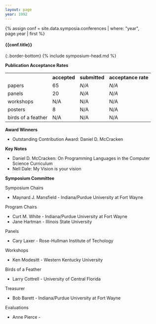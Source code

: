 ```yaml
---
layout: page
year: 1992
---
```

{% assign conf = site.data.symposia.conferences | where: "year", page.year | first %}
#### {{conf.title}}
{:.border-bottom}
{% include symposium-head.md %}


**Publication Acceptance Rates**
<table class="table table-hover table-sm"><tbody><tr><th></th>
<th>accepted</th>
<th>submitted</th>
<th>acceptance rate</th>
</tr><tr><td>papers</td>
<td>65</td>
<td><i>N/A</i></td>
<td><i>N/A</i></td>
</tr><tr><td>panels</td>
<td>20</td>
<td><i>N/A</i></td>
<td><i>N/A</i></td>
</tr><tr><td>workshops</td>
<td>N/A</td>
<td>N/A</td>
<td>N/A</td>
</tr><tr><td>posters</td>
<td>8</td>
<td>N/A</td>
<td>N/A</td>
</tr><tr><td>birds of a feather</td>
<td>N/A</td>
<td>N/A</td>
<td>N/A</td>
</tr></tbody></table>

**Award Winners**

-   Outstanding Contribution Award: Daniel D. McCracken

**Key Notes**

-   Daniel D. McCracken: On Programming Languages in the Computer
    Science Curriculum
-   Nell Dale: My Vision is your vision

**Symposium Committee**

Symposium Chairs

-   Maynard J. Mansfield - Indiana/Purdue University at Fort Wayne

Program Chairs

-   Curt M. White - Indiana/Purdue University at Fort Wayne
-   Jane Hartman - Illinois State University

Panels

-   Cary Laxer - Rose-Hullman Institute of Techology

Workshops

-   Ken Modesitt - Western Kentucky University

Birds of a Feather

-   Larry Cottrell - University of Central Florida

Treasurer

-   Bob Barett - Indiana/Purdue University at Fort Wayne

Evaluations

-   Anne Pierce -
